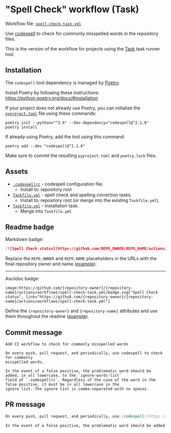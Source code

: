 # "Spell Check" workflow (Task)

Workflow file: [`spell-check-task.yml`](spell-check-task.yml)

Use [codespell](https://github.com/codespell-project/codespell) to check for commonly misspelled words in the repository files.

This is the version of the workflow for projects using the [Task](https://taskfile.dev/#/) task runner tool.

## Installation

The `codespell` tool dependency is managed by [Poetry](https://python-poetry.org/).

Install Poetry by following these instructions:<br />
https://python-poetry.org/docs/#installation

If your project does not already use Poetry, you can initialize the [`pyproject.toml`](https://python-poetry.org/docs/pyproject/) file using these commands:

```
poetry init --python="^3.9" --dev-dependency="codespell@^2.1.0"
poetry install
```

If already using Poetry, add the tool using this command:

```
poetry add --dev "codespell@^2.1.0"
```

Make sure to commit the resulting `pyproject.toml` and `poetry.lock` files.

## Assets

- [`.codespellrc`](assets/spell-check/.codespellrc) - codespell configuration file.
  - Install to: repository root
- [`Taskfile.yml`](assets/spell-check-task/Taskfile.yml) - spell check and spelling correction tasks.
  - Install to: repository root (or merge into the existing `Taskfile.yml`).
- [`Taskfile.yml`](assets/shared/Taskfile.yml) - Installation task.
  - Merge into `Taskfile.yml`

## Readme badge

Markdown badge:

```markdown
[![Spell Check status](https://github.com/REPO_OWNER/REPO_NAME/actions/workflows/spell-check-task.yml/badge.svg)](https://github.com/REPO_OWNER/REPO_NAME/actions/workflows/spell-check-task.yml)
```

Replace the `REPO_OWNER` and `REPO_NAME` placeholders in the URLs with the final repository owner and name ([example](https://raw.githubusercontent.com/arduino-libraries/ArduinoIoTCloud/master/README.md)).

---

Asciidoc badge:

```adoc
image:https://github.com/{repository-owner}/{repository-name}/actions/workflows/spell-check-task.yml/badge.svg["Spell Check status", link="https://github.com/{repository-owner}/{repository-name}/actions/workflows/spell-check-task.yml"]
```

Define the `{repository-owner}` and `{repository-name}` attributes and use them throughout the readme ([example](https://raw.githubusercontent.com/arduino-libraries/WiFiNINA/master/README.adoc)).

## Commit message

```
Add CI workflow to check for commonly misspelled words

On every push, pull request, and periodically, use codespell to check for commonly
misspelled words.

In the event of a false positive, the problematic word should be added, in all lowercase, to the `ignore-words-list`
field of `.codespellrc`. Regardless of the case of the word in the false positive, it must be in all lowercase in the
ignore list. The ignore list is comma-separated with no spaces.
```

## PR message

```markdown
On every push, pull request, and periodically, use [codespell](https://github.com/codespell-project/codespell) to check for commonly misspelled words.

In the event of a false positive, the problematic word should be added, in all lowercase, to the `ignore-words-list` field of `.codespellrc`. Regardless of the case of the word in the false positive, it must be in all lowercase in the ignore list. The ignore list is comma-separated with no spaces.
```
